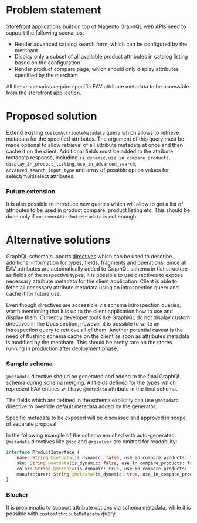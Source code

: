 # Problem statement

Storefront applications built on top of Magento GraphQL web APIs need to support the following scenarios:
 - Render advanced catalog search form, which can be configured by the merchant
 - Display only a subset of all available product attributes in catalog listing based on the configuration
 - Render product compare page, which should only display attributes specified by the merchant
 
All these scenarios require specific EAV attribute metadata to be accessible from the storefront application.


# Proposed solution

Extend existing `customAttributeMetadata` query which allows to retrieve metadata for the specified attributes.
The argument of this query must be made optional to allow retrieval of all attribute metadata at once and then cache it on the client.
Additional fields must be added to the attribute metadata response, including `is_dynamic`, `use_in_compare_products`, `display_in_product_listing`, `use_in_advanced_search`, `advanced_search_input_type` and array of possible option values for select/multiselect attributes.

### Future extension

It is also possible to introduce new queries which will allow to get a list of attributes to be used in product compare, product listing etc. This should be done only if `customerAttributeMetadata` is not enough.

# Alternative solutions

GraphQL schema supports [directives](https://graphql.github.io/graphql-spec/June2018/#sec-Language.Directives) which can be used to describe additional information for types, fields, fragments and operations. Since all EAV attributes are automatically added to GraphQL schema in flat structure as fields of the respective types, it is possible to use directives to expose necessary attribute metadata for the client application.
Client is able to fetch all necessary attribute metadata using an introspection query and cache it for future use.

Even though directives are accessible via schema introspection queries, worth mentioning that it is up to the client application how to use and display them. Currently developer tools like GraphiQL do not display custom directives in the Docs section, however it is possible to write an introspection query to retrieve all of them.
Another potential caveat is the need of flushing schema cache on the client as soon as attributes metadata is modified by the merchant. This should be pretty rare on the stores running in production after deployment phase. 

### Sample schema

`@metadata` directive should be generated and added to the final GraphQL schema during schema merging. All fields defined for the types which represent EAV entities will have `@metadata` attribute in the final schema.

The fields which are defined in the schema explicitly can use `@metadata` directive to override default metadata added by the generator.

Specific metadata to be exposed will be discussed and approved in scope of separate proposal.

In the following example of the schema enriched with auto-generated `@metadata` directives like `@doc` and `@resolver` are omitted for readability:
```graphql
interface ProductInterface {
    name: String @metdata(is_dynamic: false, use_in_compare_products: true, display_in_product_listing: true, use_in_advanced_search: true, advanced_search_input_type: "text")
    sku: String @metdata(is_dynamic: false, use_in_compare_products: false, display_in_product_listing: true, use_in_advanced_search: true, advanced_search_input_type: "text")
    color: String @metdata(is_dynamic: true, use_in_compare_products: false, display_in_product_listing: true, use_in_advanced_search: true, advanced_search_input_type: "dropdown")
    manufacturer: String @metdata(is_dynamic: true, use_in_compare_products: true, display_in_product_listing: false, use_in_advanced_search: false)
}
```

### Blocker

It is problematic to support attribute options via schema metadata, while it is possible with `customAttributeMetadata` query.
